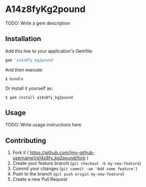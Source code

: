 # A14z8fyKg2pound

TODO: Write a gem description

## Installation

Add this line to your application's Gemfile:

```ruby
gem 'a14z8fy_kg2pound'
```

And then execute:

    $ bundle

Or install it yourself as:

    $ gem install a14z8fy_kg2pound

## Usage

TODO: Write usage instructions here

## Contributing

1. Fork it ( https://github.com/[my-github-username]/a14z8fy_kg2pound/fork )
2. Create your feature branch (`git checkout -b my-new-feature`)
3. Commit your changes (`git commit -am 'Add some feature'`)
4. Push to the branch (`git push origin my-new-feature`)
5. Create a new Pull Request
